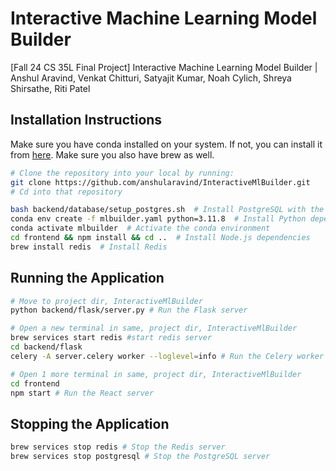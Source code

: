 # Interactive Machine Learning Model Builder
[Fall 24 CS 35L Final Project] Interactive Machine Learning Model Builder | Anshul Aravind, Venkat Chitturi, Satyajit Kumar, Noah Cylich, Shreya Shirsathe, Riti Patel

## Installation Instructions
Make sure you have conda installed on your system. If not, you can install it from [here](https://docs.conda.io/projects/conda/en/latest/index.html). Make sure you also have brew as well.

```bash
# Clone the repository into your local by running:
git clone https://github.com/anshularavind/InteractiveMlBuilder.git
# Cd into that repository
```

```bash
bash backend/database/setup_postgres.sh  # Install PostgreSQL with the necessary user information
conda env create -f mlbuilder.yaml python=3.11.8  # Install Python dependencies
conda activate mlbuilder  # Activate the conda environment
cd frontend && npm install && cd ..  # Install Node.js dependencies
brew install redis  # Install Redis
```
## Running the Application
```bash
# Move to project dir, InteractiveMlBuilder
python backend/flask/server.py # Run the Flask server

# Open a new terminal in same, project dir, InteractiveMlBuilder
brew services start redis #start redis server
cd backend/flask 
celery -A server.celery worker --loglevel=info # Run the Celery worker

# Open 1 more terminal in same, project dir, InteractiveMlBuilder
cd frontend
npm start # Run the React server
```

## Stopping the Application
```bash
brew services stop redis # Stop the Redis server
brew services stop postgresql # Stop the PostgreSQL server
```
